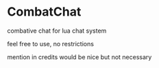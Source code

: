 # CombatChat
combative chat for lua chat system

feel free to use, no restrictions

mention in credits would be nice but not necessary
